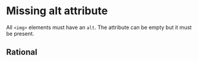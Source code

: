 # Missing alt attribute

All `<img>` elements must have an `alt`. The attribute can be empty but it must be present.

## Rational


